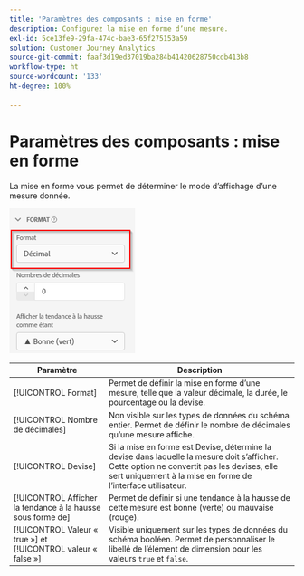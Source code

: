 ```yaml
---
title: 'Paramètres des composants : mise en forme'
description: Configurez la mise en forme dʼune mesure.
exl-id: 5ce13fe9-29fa-474c-bae3-65f275153a59
solution: Customer Journey Analytics
source-git-commit: faaf3d19ed37019ba284b41420628750cdb413b8
workflow-type: ht
source-wordcount: '133'
ht-degree: 100%

---
```


# Paramètres des composants : mise en forme

La mise en forme vous permet de déterminer le mode dʼaffichage dʼune mesure donnée.

![Paramètres de mise en forme](../assets/format-settings.png)

| Paramètre | Description |
| --- | --- |
| [!UICONTROL Format] | Permet de définir la mise en forme dʼune mesure, telle que la valeur décimale, la durée, le pourcentage ou la devise. |
| [!UICONTROL Nombre de décimales] | Non visible sur les types de données du schéma entier. Permet de définir le nombre de décimales quʼune mesure affiche. |
| [!UICONTROL Devise] | Si la mise en forme est Devise, détermine la devise dans laquelle la mesure doit sʼafficher. Cette option ne convertit pas les devises, elle sert uniquement à la mise en forme de lʼinterface utilisateur. |
| [!UICONTROL Afficher la tendance à la hausse sous forme de] | Permet de définir si une tendance à la hausse de cette mesure est bonne (verte) ou mauvaise (rouge). |
| [!UICONTROL Valeur « true »] et [!UICONTROL valeur « false »] | Visible uniquement sur les types de données du schéma booléen. Permet de personnaliser le libellé de lʼélément de dimension pour les valeurs `true` et `false`. |
